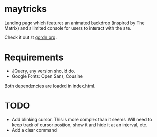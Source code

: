 maytricks
===================
Landing page which features an animated backdrop (inspired by The Matrix) and a limited console for users to interact with the site.  

Check it out at [gordn.org](http://gordn.org).

Requirements
============
* JQuery, any version should do.
* Google Fonts: Open Sans, Cousine

Both dependencies are loaded in index.html.

TODO
====
* Add blinking cursor. This is more complex than it seems.  Will need to keep track of cursor position, show it and hide it at an interval, etc.
* Add a clear command